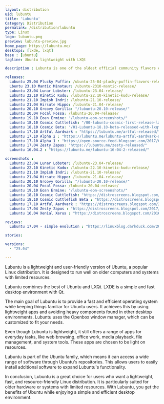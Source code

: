 ```yaml
---
layout: distribution
uid: lubuntu
title: 'Lubuntu'
Category: Distribution
permalink: /distribution/lubuntu
type: Linux
logo: lubuntu.png
preview: lubuntu-preview.jpg
home_page: https://lubuntu.me/
desktops: [lxde, lxqt]
base : [ubuntu]
tagline: Ubuntu lightweight with LXQt

description : Lubuntu is one of the oldest official community flavors of Ubuntu. It provides a lightweight desktop experience with LXQt desktop environment.

releases:
  Lubuntu 25.04 Plucky Puffin: /ubuntu-25-04-plucky-puffin-flavors-release/
  Lbuntu 23.10 Mantic Minotaur: /ubuntu-2310-mantic-release/
  Lubuntu 23.04 Lunar Lobster: /lubuntu-23.04-release/
  Lubuntu 22.10 Kinetic Kudu: /lubuntu-22.10-kinetic-kudu-release/
  Lubuntu 21.10 Impish Indri: /lubuntu-21.10-release/
  Lubuntu 21.04 Hirsute Hippo: /lubuntu-21.04-release/
  Lubuntu 20.10 Groovy Gorilla: "/lubuntu-20.10-release/"
  Lubuntu 20.04 Focal Fossa: /lubuntu-20.04-release/
  Lubuntu 19.10 Eoan Ermine: "/lubuntu-eon-screenshots/"
  Lubuntu 18.10 Cosmic Cuttlefish: "/00-lubuntu-cosmic-first-release-lxqt/"
  Lubuntu 18.10 Cosmic Beta: "/01-Lubuntu-18.10-beta-released-with-lxqt-for-the-first-time/"
  Lubuntu 17.10 Artful Aardvark : "https://lubuntu.me/artful-released/"
  Lubuntu 17.10 Alpha 2 : "https://lubuntu.me/lubuntu-artful-aardvark-alpha-2-has-been-released/"
  Lubuntu 17.10 Alpha 1 : "https://open-source-feed.blogspot.com/2017/06/lubuntu-1710-artful-aardvark-alpha-1.html"
  Lubuntu 17.04 Zesty Zapus: "https://lubuntu.me/zesty-released/"
  Lubuntu 16.04.2 : "https://lubuntu.me/lubuntu-16-04-2-released/"

screenshots :
  Lubuntu 23.04 Lunar Lobster: /lubuntu-23.04-release/
  Lubuntu 22.10 Kinetic Kudu: /lubuntu-22.10-kinetic-kudu-release/
  Lubuntu 21.10 Impish Indri: /lubuntu-21.10-release/
  Lubuntu 21.04 Hirsute Hippo: /lubuntu-21.04-release/
  Lubuntu 20.10 Groovy Gorilla: "/lubuntu-20.10-release/"
  Lubuntu 20.04 Focal Fossa: /lubuntu-20.04-release/
  Lubuntu 19.10 Eoan Ermine: "/lubuntu-eon-screenshots/"
  Lubuntu 18.10 Cosmic Cuttlefish: "https://distroscreens.blogspot.com/2018/10/lubuntu-1810-cosmic-cuttlefish-lxqt.html"
  Lubuntu 18.10 Cosmic Cuttlefish Beta : "https://distroscreens.blogspot.com/2018/10/lubuntu-1810-cosmic-cutlet-lxqt-beta.html"
  Lubuntu 17.10 Artful Aardvark : "https://distroscreens.blogspot.com/2017/10/lubuntu-1710-artful-aardvark-screenshots.html"
  Lubuntu 17.04 Zesty Zapus : "https://distroscreens.blogspot.com/2017/04/lubuntu-1704-zesty-zapus-screenshots.html"
  Lubuntu 16.04 Xenial Xerus : "https://distroscreens.blogspot.com/2016/04/lubuntu-1604-lts-xenial-xerus.html"

reviews:
  Lubuntu 17.04 - simple evolution : "https://linuxblog.darkduck.com/2017/05/lubuntu-1704-simple-evolution.html"

stories:

versions:
  - "25.04"

---
```

Lubuntu is a lightweight and user-friendly version of Ubuntu, a popular Linux distribution. It is designed to run well on older computers and systems with limited resources.

Lubuntu combines the best of Ubuntu and LXQt. LXDE is a simple and fast desktop environment with Qt.

The main goal of Lubuntu is to provide a fast and efficient operating system while keeping things familiar for Ubuntu users. It achieves this by using lightweight apps and avoiding heavy components found in other desktop environments. Lubuntu uses the Openbox window manager, which can be customized to fit your needs.

Even though Lubuntu is lightweight, it still offers a range of apps for everyday tasks, like web browsing, office work, media playback, file management, and system tools. These apps are chosen to be light on resources.

Lubuntu is part of the Ubuntu family, which means it can access a wide range of software through Ubuntu's repositories. This allows users to easily install additional software to expand Lubuntu's functionality.

In conclusion, Lubuntu is a great choice for users who want a lightweight, fast, and resource-friendly Linux distribution. It is particularly suited for older hardware or systems with limited resources. With Lubuntu, you get the benefits of Ubuntu while enjoying a simple and efficient desktop environment.
